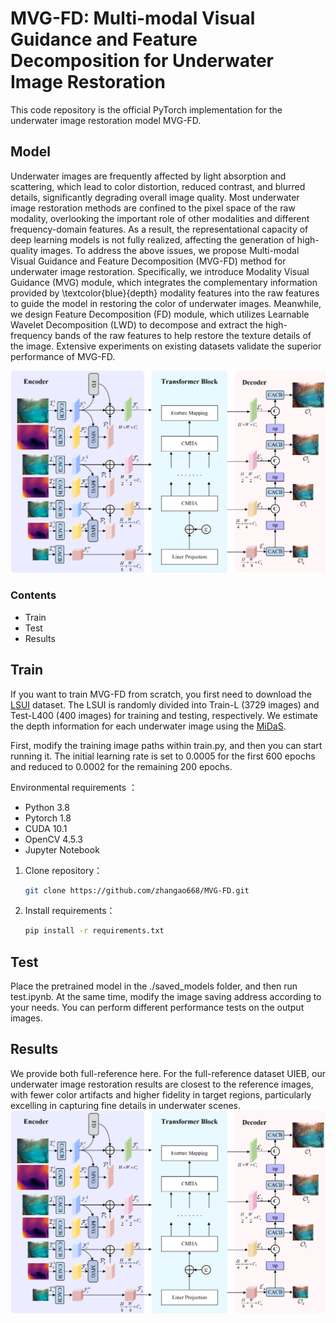 # MVG-FD: Multi-modal Visual Guidance and Feature Decomposition for Underwater Image Restoration

This code repository is the official PyTorch implementation for the underwater image restoration model MVG-FD. 

## Model
Underwater images are frequently affected by light absorption and scattering, which lead to color distortion, reduced contrast, and blurred details, significantly degrading overall image quality. Most underwater image restoration methods are confined to the pixel space of the raw modality, overlooking the important role of other modalities and different frequency-domain features. As a result, the representational capacity of deep learning models is not fully realized, affecting the generation of high-quality images. To address the above issues, we propose Multi-modal Visual Guidance and Feature Decomposition (MVG-FD) method for underwater image restoration. Specifically, we introduce Modality Visual Guidance (MVG) module, which integrates the complementary information provided by \textcolor{blue}{depth} modality features into the raw features to guide the model in restoring the color of underwater images. Meanwhile, we design Feature Decomposition (FD) module, which utilizes Learnable Wavelet Decomposition (LWD) to decompose and extract the high-frequency bands of the raw features to help restore the texture details of the image. Extensive experiments on existing datasets validate the superior performance of MVG-FD. 

![kuangjia](images/results/1.png)


### Contents

* Train
* Test
* Results

## Train
If you want to train MVG-FD from scratch, you first need to download the [LSUI](https://github.com/LintaoPeng/U-shape_Transformer_for_Underwater_Image_Enhancement/tree/main) dataset. The LSUI is randomly divided into Train-L (3729 images) and Test-L400 (400 images) for training and testing, respectively. We estimate the depth information for each underwater image using the [MiDaS](https://github.com/isl-org/MiDaS). 

First, modify the training image paths within train.py, and then you can start running it. The initial learning rate is set to 0.0005 for the first 600 epochs and reduced to 0.0002 for the remaining 200 epochs.

Environmental requirements ：
* Python 3.8 
* Pytorch 1.8
* CUDA 10.1 
* OpenCV 4.5.3 
* Jupyter Notebook
  
1. Clone repository：
    ```bash
    git clone https://github.com/zhangao668/MVG-FD.git
    ```
2.  Install requirements：
    ```bash
    pip install -r requirements.txt
    ```

## Test
Place the pretrained model in the ./saved_models folder, and then run test.ipynb. At the same time, modify the image saving address according to your needs. You can perform different performance tests on the output images.

## Results
We provide both full-reference here. For the full-reference dataset UIEB, our underwater image restoration results are closest to the reference images, with fewer color artifacts and higher fidelity in target regions, particularly excelling in capturing fine details in underwater scenes.
![kuangjia](images/results/1.png)









